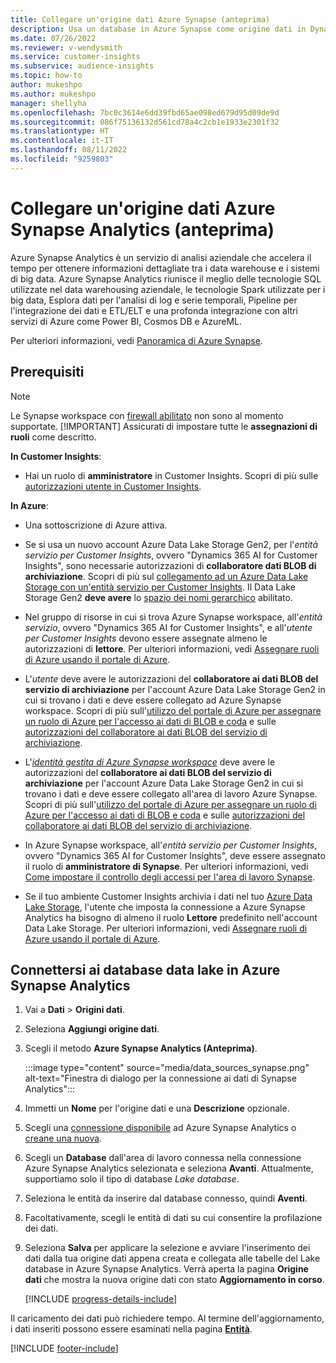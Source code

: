 ```yaml
---
title: Collegare un'origine dati Azure Synapse (anteprima)
description: Usa un database in Azure Synapse come origine dati in Dynamics 365 Customer Insights.
ms.date: 07/26/2022
ms.reviewer: v-wendysmith
ms.service: customer-insights
ms.subservice: audience-insights
ms.topic: how-to
author: mukeshpo
ms.author: mukeshpo
manager: shellyha
ms.openlocfilehash: 7bc0c3614e6dd39fbd65ae098ed679d95d09de9d
ms.sourcegitcommit: 086f75136132d561cd78a4c2cb1e1933e2301f32
ms.translationtype: HT
ms.contentlocale: it-IT
ms.lasthandoff: 08/11/2022
ms.locfileid: "9259803"
---
```

# <a name="connect-an-azure-synapse-analytics-data-source-preview"></a>Collegare un'origine dati Azure Synapse Analytics (anteprima)

Azure Synapse Analytics è un servizio di analisi aziendale che accelera il tempo per ottenere informazioni dettagliate tra i data warehouse e i sistemi di big data. Azure Synapse Analytics riunisce il meglio delle tecnologie SQL utilizzate nel data warehousing aziendale, le tecnologie Spark utilizzate per i big data, Esplora dati per l'analisi di log e serie temporali, Pipeline per l'integrazione dei dati e ETL/ELT e una profonda integrazione con altri servizi di Azure come Power BI, Cosmos DB e AzureML.

Per ulteriori informazioni, vedi [Panoramica di Azure Synapse](/azure/synapse-analytics/overview-what-is).

## <a name="prerequisites"></a>Prerequisiti

> [!NOTE]
> Le Synapse workspace con [firewall abilitato](/azure/synapse-analytics/security/synapse-workspace-ip-firewall) non sono al momento supportate.
> [!IMPORTANT]
> Assicurati di impostare tutte le **assegnazioni di ruoli** come descritto.  

**In Customer Insights**:

* Hai un ruolo di **amministratore** in Customer Insights. Scopri di più sulle [autorizzazioni utente in Customer Insights](permissions.md#add-users).

**In Azure**:

- Una sottoscrizione di Azure attiva.

- Se si usa un nuovo account Azure Data Lake Storage Gen2, per l'*entità servizio per Customer Insights*, ovvero "Dynamics 365 AI for Customer Insights", sono necessarie autorizzazioni di **collaboratore dati BLOB di archiviazione**. Scopri di più sul [collegamento ad un Azure Data Lake Storage con un'entità servizio per Customer Insights](connect-service-principal.md). Il Data Lake Storage Gen2 **deve avere** lo [spazio dei nomi gerarchico](/azure/storage/blobs/data-lake-storage-namespace) abilitato.

- Nel gruppo di risorse in cui si trova Azure Synapse workspace, all'*entità servizio*, ovvero "Dynamics 365 AI for Customer Insights", e all'*utente per Customer Insights* devono essere assegnate almeno le autorizzazioni di **lettore**. Per ulteriori informazioni, vedi [Assegnare ruoli di Azure usando il portale di Azure](/azure/role-based-access-control/role-assignments-portal).

- L'*utente* deve avere le autorizzazioni del **collaboratore ai dati BLOB del servizio di archiviazione** per l'account Azure Data Lake Storage Gen2 in cui si trovano i dati e deve essere collegato ad Azure Synapse workspace. Scopri di più sull'[utilizzo del portale di Azure per assegnare un ruolo di Azure per l'accesso ai dati di BLOB e coda](/azure/storage/common/storage-auth-aad-rbac-portal) e sulle [autorizzazioni del collaboratore ai dati BLOB del servizio di archiviazione](/azure/role-based-access-control/built-in-roles#storage-blob-data-contributor).

- L'*[identità gestita di Azure Synapse workspace](/azure/synapse-analytics/security/synapse-workspace-managed-identity)* deve avere le autorizzazioni del **collaboratore ai dati BLOB del servizio di archiviazione** per l'account Azure Data Lake Storage Gen2 in cui si trovano i dati e deve essere collegato all'area di lavoro Azure Synapse. Scopri di più sull'[utilizzo del portale di Azure per assegnare un ruolo di Azure per l'accesso ai dati di BLOB e coda](/azure/storage/common/storage-auth-aad-rbac-portal) e sulle [autorizzazioni del collaboratore ai dati BLOB del servizio di archiviazione](/azure/role-based-access-control/built-in-roles#storage-blob-data-contributor).

- In Azure Synapse workspace, all'*entità servizio per Customer Insights*, ovvero "Dynamics 365 AI for Customer Insights", deve essere assegnato il ruolo di **amministratore di Synapse**. Per ulteriori informazioni, vedi [Come impostare il controllo degli accessi per l'area di lavoro Synapse](/azure/synapse-analytics/security/how-to-set-up-access-control).

- Se il tuo ambiente Customer Insights archivia i dati nel tuo [Azure Data Lake Storage](own-data-lake-storage.md), l'utente che imposta la connessione a Azure Synapse Analytics ha bisogno di almeno il ruolo **Lettore** predefinito nell'account Data Lake Storage. Per ulteriori informazioni, vedi [Assegnare ruoli di Azure usando il portale di Azure](/azure/role-based-access-control/role-assignments-portal).

## <a name="connect-to-the-data-lake-database-in-azure-synapse-analytics"></a>Connettersi ai database data lake in Azure Synapse Analytics

1. Vai a **Dati** > **Origini dati**.

1. Seleziona **Aggiungi origine dati**.

1. Scegli il metodo **Azure Synapse Analytics (Anteprima)**.

   :::image type="content" source="media/data_sources_synapse.png" alt-text="Finestra di dialogo per la connessione ai dati di Synapse Analytics":::
  
1. Immetti un **Nome** per l'origine dati e una **Descrizione** opzionale.

1. Scegli una [connessione disponibile](connections.md) ad Azure Synapse Analytics o [creane una nuova](export-azure-synapse-analytics.md#set-up-connection-to-azure-synapse).

1. Scegli un **Database** dall'area di lavoro connessa nella connessione Azure Synapse Analytics selezionata e seleziona **Avanti**. Attualmente, supportiamo solo il tipo di database *Lake database*.

1. Seleziona le entità da inserire dal database connesso, quindi **Aventi**.

1. Facoltativamente, scegli le entità di dati su cui consentire la profilazione dei dati.

1. Seleziona **Salva** per applicare la selezione e avviare l'inserimento dei dati dalla tua origine dati appena creata e collegata alle tabelle del Lake database in Azure Synapse Analytics. Verrà aperta la pagina **Origine dati** che mostra la nuova origine dati con stato **Aggiornamento in corso**.

   [!INCLUDE [progress-details-include](includes/progress-details-pane.md)]

Il caricamento dei dati può richiedere tempo. Al termine dell'aggiornamento, i dati inseriti possono essere esaminati nella pagina [**Entità**](entities.md).

[!INCLUDE [footer-include](includes/footer-banner.md)]
